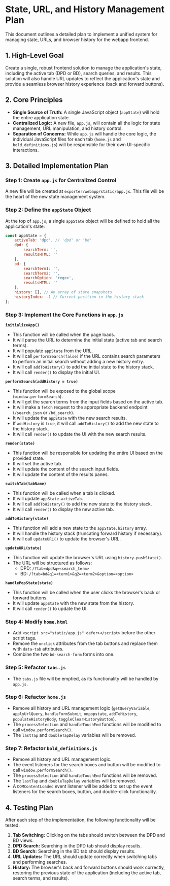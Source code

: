 # State, URL, and History Management Plan

This document outlines a detailed plan to implement a unified system for managing state, URLs, and browser history for the webapp frontend.

## 1. High-Level Goal

Create a single, robust frontend solution to manage the application's state, including the active tab (DPD or BD), search queries, and results. This solution will also handle URL updates to reflect the application's state and provide a seamless browser history experience (back and forward buttons).

## 2. Core Principles

- **Single Source of Truth:** A single JavaScript object (`appState`) will hold the entire application state.
- **Centralized Logic:** A new file, `app.js`, will contain all the logic for state management, URL manipulation, and history control.
- **Separation of Concerns:** While `app.js` will handle the core logic, the individual JavaScript files for each tab (`home.js` and `bold_definitions.js`) will be responsible for their own UI-specific interactions.

## 3. Detailed Implementation Plan

### Step 1: Create `app.js` for Centralized Control

A new file will be created at `exporter/webapp/static/app.js`. This file will be the heart of the new state management system.

### Step 2: Define the `appState` Object

At the top of `app.js`, a single `appState` object will be defined to hold all the application's state:

```javascript
const appState = {
    activeTab: 'dpd', // 'dpd' or 'bd'
    dpd: {
        searchTerm: '',
        resultsHTML: ''
    },
    bd: {
        searchTerm1: '',
        searchTerm2: '',
        searchOption: 'regex',
        resultsHTML: ''
    },
    history: [], // An array of state snapshots
    historyIndex: -1 // Current position in the history stack
};
```

### Step 3: Implement the Core Functions in `app.js`

**`initializeApp()`**

- This function will be called when the page loads.
- It will parse the URL to determine the initial state (active tab and search terms).
- It will populate `appState` from the URL.
- It will call `performSearch(false)` if the URL contains search parameters to perform an initial search without adding a new history entry.
- It will call `addToHistory()` to add the initial state to the history stack.
- It will call `render()` to display the initial UI.

**`performSearch(addHistory = true)`**

- This function will be exposed to the global scope (`window.performSearch`).
- It will get the search terms from the input fields based on the active tab.
- It will make a `fetch` request to the appropriate backend endpoint (`/search_json` or `/bd_search`).
- It will update the `appState` with the new search results.
- If `addHistory` is `true`, it will call `addToHistory()` to add the new state to the history stack.
- It will call `render()` to update the UI with the new search results.

**`render(state)`**

- This function will be responsible for updating the entire UI based on the provided state.
- It will set the active tab.
- It will update the content of the search input fields.
- It will update the content of the results panes.

**`switchTab(tabName)`**

- This function will be called when a tab is clicked.
- It will update `appState.activeTab`.
- It will call `addToHistory()` to add the new state to the history stack.
- It will call `render()` to display the new active tab.

**`addToHistory(state)`**

- This function will add a new state to the `appState.history` array.
- It will handle the history stack (truncating forward history if necessary).
- It will call `updateURL()` to update the browser's URL.

**`updateURL(state)`**

- This function will update the browser's URL using `history.pushState()`.
- The URL will be structured as follows:
  - DPD: `/?tab=dpd&q=<search_term>`
  - BD: `/?tab=bd&q1=<term1>&q2=<term2>&option=<option>`

**`handlePopState(state)`**

- This function will be called when the user clicks the browser's back or forward buttons.
- It will update `appState` with the new state from the history.
- It will call `render()` to update the UI.

### Step 4: Modify `home.html`

- Add `<script src="static/app.js" defer></script>` before the other script tags.
- Remove the `onclick` attributes from the tab buttons and replace them with `data-tab` attributes.
- Combine the two `bd-search-form` forms into one.

### Step 5: Refactor `tabs.js`

- The `tabs.js` file will be emptied, as its functionality will be handled by `app.js`.

### Step 6: Refactor `home.js`

- Remove all history and URL management logic (`getQueryVariable`, `applyUrlQuery`, `handleFormSubmit`, `onpopstate`, `addToHistory`, `populateHistoryBody`, `toggleClearHistoryButton`).
- The `processSelection` and `handleTouchEnd` functions will be modified to call `window.performSearch()`.
- The `lastTap` and `doubleTapDelay` variables will be removed.

### Step 7: Refactor `bold_definitions.js`

- Remove all history and URL management logic.
- The event listeners for the search boxes and button will be modified to call `window.performSearch()`.
- The `processSelection` and `handleTouchEnd` functions will be removed.
- The `lastTap` and `doubleTapDelay` variables will be removed.
- A `DOMContentLoaded` event listener will be added to set up the event listeners for the search boxes, button, and double-click functionality.

## 4. Testing Plan

After each step of the implementation, the following functionality will be tested:

1.  **Tab Switching:** Clicking on the tabs should switch between the DPD and BD views.
2.  **DPD Search:** Searching in the DPD tab should display results.
3.  **BD Search:** Searching in the BD tab should display results.
4.  **URL Updates:** The URL should update correctly when switching tabs and performing searches.
5.  **History:** The browser's back and forward buttons should work correctly, restoring the previous state of the application (including the active tab, search terms, and results).
